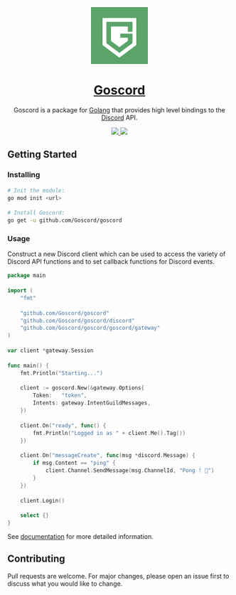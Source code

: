 <p align="center">
  <a href="https://goscord.dev">
    <img src="./resource/logo.png" height="128">
    <h1 align="center">Goscord</h1>
  </a>
</p>

<p align="center">Goscord is a package for <a href="https://golang.org">Golang</a> that provides high level bindings to the <a href="https://discord.com">Discord</a> API.</p>

<p align="center">
  <a href="https://discord.gg/6Np8sbyHXt">
    <img src="https://badgen.net/badge/icon/Discord?icon=discord&label">
  </a>
  <a href="https://goscord.dev">
    <img src="https://badgen.net/badge/icon/Website?icon=chrome&label">
  </a>
</p>

## Getting Started
### Installing
```sh
# Init the module:
go mod init <url> 

# Install Goscord:
go get -u github.com/Goscord/goscord
```

### Usage
Construct a new Discord client which can be used to access the variety of 
Discord API functions and to set callback functions for Discord events.

```go
package main

import (
	"fmt"

	"github.com/Goscord/goscord"
	"github.com/Goscord/goscord/discord"
	"github.com/Goscord/goscord/goscord/gateway"
)

var client *gateway.Session

func main() {
	fmt.Println("Starting...")

	client := goscord.New(&gateway.Options{
		Token:   "token",
		Intents: gateway.IntentGuildMessages,
	})

	client.On("ready", func() {
		fmt.Println("Logged in as " + client.Me().Tag())
	})

	client.On("messageCreate", func(msg *discord.Message) {
		if msg.Content == "ping" {
			client.Channel.SendMessage(msg.ChannelId, "Pong ! 🏓")
		}
	})

	client.Login()

	select {}
}
```

See [documentation](https://goscord.dev/documentation) for more detailed information.

## Contributing
Pull requests are welcome. For major changes, please open an issue first to discuss what you would like to change. 
